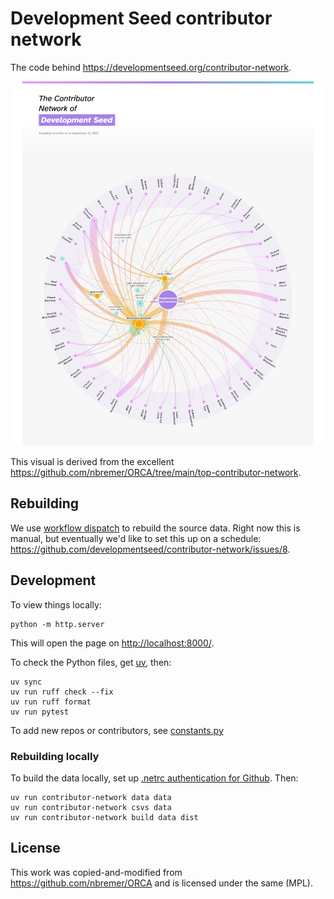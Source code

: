 # Development Seed contributor network

The code behind <https://developmentseed.org/contributor-network>.

![A splash of the page](./img/site-image.jpg)

This visual is derived from the excellent <https://github.com/nbremer/ORCA/tree/main/top-contributor-network>.

## Rebuilding

We use [workflow dispatch](https://github.com/developmentseed/contributor-network/actions/workflows/build.yml) to rebuild the source data.
Right now this is manual, but eventually we'd like to set this up on a schedule: <https://github.com/developmentseed/contributor-network/issues/8>.

## Development

To view things locally:

```shell
python -m http.server
```

This will open the page on <http://localhost:8000/>.

To check the Python files, get [uv](https://docs.astral.sh/uv/getting-started/installation/), then:

```shell
uv sync
uv run ruff check --fix
uv run ruff format
uv run pytest
```

To add new repos or contributors, see [constants.py](src/devseed_contributor_network/constants.py)

### Rebuilding locally

To build the data locally, set up [.netrc authentication for Github](https://pygithub.readthedocs.io/en/stable/examples/Authentication.html#netrc-authentication).
Then:

```shell
uv run contributor-network data data
uv run contributor-network csvs data
uv run contributor-network build data dist
```

## License

This work was copied-and-modified from <https://github.com/nbremer/ORCA> and is licensed under the same (MPL).
